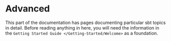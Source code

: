 Advanced
========

This part of the documentation has pages documenting particular sbt
topics in detail. Before reading anything in here, you will need the
information in the `Getting Started Guide </Getting-Started/Welcome>` as
a foundation.
